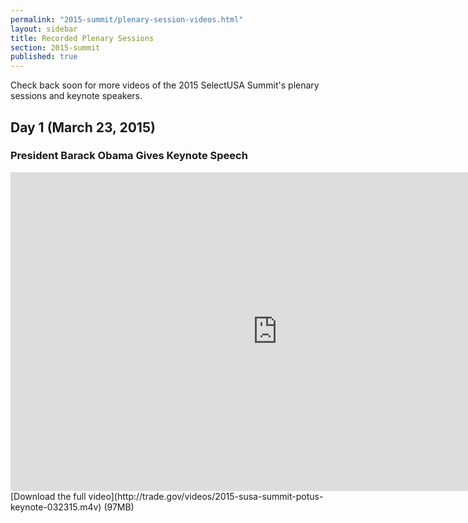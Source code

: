 ```yaml
---
permalink: "2015-summit/plenary-session-videos.html"
layout: sidebar
title: Recorded Plenary Sessions
section: 2015-summit
published: true
---
```

 
Check back soon for more videos of the 2015 SelectUSA Summit's plenary sessions and keynote speakers.

Day 1 (March 23, 2015)
------

### President Barack Obama Gives Keynote Speech
<iframe width="854" height="510" src="https://www.youtube.com/embed/-lKacDTwpiw" frameborder="0" allowfullscreen></iframe>
[Download the full video](http://trade.gov/videos/2015-susa-summit-potus-keynote-032315.m4v) (97MB)
